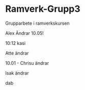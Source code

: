 # Ramverk-Grupp3
Grupparbete i ramverkskursen

Alex Ändrar 10.05!

10:12 kasi


Atte ändrar

10.01 - Chrisu ändrar

Isak ändrar

dab